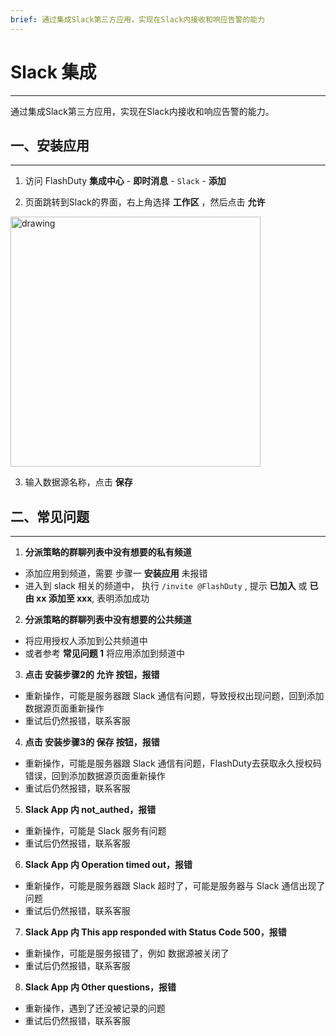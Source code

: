 ```yaml
---
brief: 通过集成Slack第三方应用，实现在Slack内接收和响应告警的能力
---
```


# Slack 集成

---

通过集成Slack第三方应用，实现在Slack内接收和响应告警的能力。

## 一、安装应用
---

1. 访问 FlashDuty __集成中心__ - __即时消息__ - `Slack` - __添加__

2. 页面跳转到Slack的界面，右上角选择 __工作区__ ，然后点击 __允许__

<img src="https://fcdoc.github.io/img/aXIi-nrANb2NC__s3jg6kIgcoh68NENKYDJb8xhf9Mk.avif" alt="drawing" width="400"/>

3. 输入数据源名称，点击 __保存__

## 二、常见问题
---

1. **分派策略的群聊列表中没有想要的私有频道**
- 添加应用到频道，需要 步骤一 __安装应用__ 未报错
- 进入到 slack 相关的频道中， 执行 `/invite @FlashDuty` , 提示 __已加入__ 或 __已由 xx 添加至 xxx__, 表明添加成功

2. **分派策略的群聊列表中没有想要的公共频道**
- 将应用授权人添加到公共频道中
- 或者参考 __常见问题 1__ 将应用添加到频道中

3. **点击 安装步骤2的 允许 按钮，报错**
- 重新操作，可能是服务器跟 Slack 通信有问题，导致授权出现问题，回到添加数据源页面重新操作
- 重试后仍然报错，联系客服

4. **点击 安装步骤3的 保存 按钮，报错**
- 重新操作，可能是服务器跟 Slack 通信有问题，FlashDuty去获取永久授权码错误，回到添加数据源页面重新操作
- 重试后仍然报错，联系客服

5. **Slack App 内 not_authed，报错**
- 重新操作，可能是 Slack 服务有问题
- 重试后仍然报错，联系客服

6. **Slack App 内 Operation timed out，报错**
- 重新操作，可能是服务器跟 Slack 超时了，可能是服务器与 Slack 通信出现了问题
- 重试后仍然报错，联系客服

7. **Slack App 内 This app responded with Status Code 500，报错**
- 重新操作，可能是服务报错了，例如 数据源被关闭了
- 重试后仍然报错，联系客服

8. **Slack App 内 Other questions，报错**
- 重新操作，遇到了还没被记录的问题
- 重试后仍然报错，联系客服